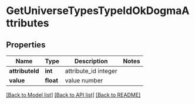 # GetUniverseTypesTypeIdOkDogmaAttributes

## Properties
Name | Type | Description | Notes
------------ | ------------- | ------------- | -------------
**attributeId** | **int** | attribute_id integer | 
**value** | **float** | value number | 

[[Back to Model list]](../README.md#documentation-for-models) [[Back to API list]](../README.md#documentation-for-api-endpoints) [[Back to README]](../README.md)


